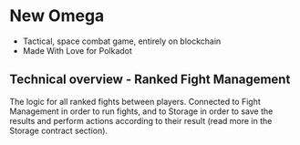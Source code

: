 # New Omega

* Tactical, space combat game, entirely on blockchain
* Made With Love for Polkadot

## Technical overview - Ranked Fight Management

The logic for all ranked fights between players. Connected to Fight Management in order to run fights, and to Storage in order to save the results and perform actions according to their result (read more in the Storage contract section).
